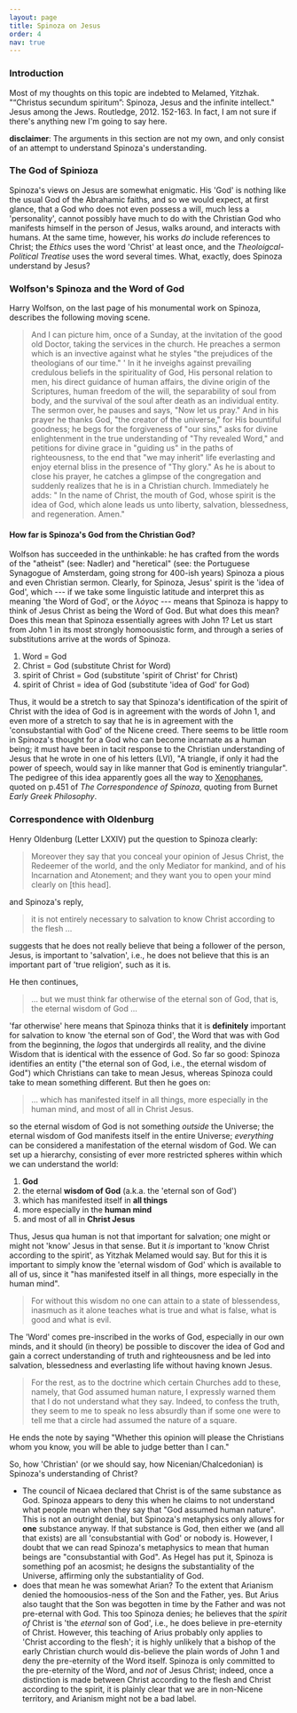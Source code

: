 ```yaml
---
layout: page
title: Spinoza on Jesus
order: 4
nav: true
---
```


### Introduction
Most of my thoughts on this topic are indebted to Melamed, Yitzhak. "“Christus secundum spiritum”: Spinoza, Jesus and the infinite intellect." Jesus among the Jews. Routledge, 2012. 152-163. In fact, I am not sure if there's anything new I'm going to say here. 

**disclaimer**: The arguments in this section are not my own, and only consist of an attempt to understand Spinoza's understanding. 

### The God of Spinioza
Spinoza's views on Jesus are somewhat enigmatic. His 'God' is nothing like the usual God of the Abrahamic faiths, and so we would expect, at first glance, that a God who does not even possess a will, much less a 'personality', cannot possibly have much to do with the Christian God who manifests himself in the person of Jesus, walks around, and interacts with humans. At the same time, however, his works _do_ include references to Christ; the _Ethics_ uses the word 'Christ' at least once, and the _Theoloigcal-Political Treatise_ uses the word several times. What, exactly, does Spinoza understand by Jesus?


### Wolfson's Spinoza and the Word of God
Harry Wolfson, on the last page of his monumental work on Spinoza, describes the following moving scene.

> And I can picture him, once of a Sunday, at the invitation of the good old Doctor, taking the services in the church. He preaches a sermon which is an invective against what he styles "the prejudices of the theologians of our time." ' In it he inveighs against prevailing credulous beliefs in the spirituality of God, His  personal relation to men, his direct guidance of human affairs, the divine origin of the Scriptures, human freedom of the will, the separability of soul from body, and the survival of the soul after death as an individual entity. The sermon over, he pauses and says, "Now let us pray." And in his prayer he thanks God, "the creator of the universe," for His bountiful goodness; he begs for the forgiveness of "our sins," asks for divine enlightenment in the true understanding of "Thy revealed Word," and petitions for divine grace in "guiding us" in the paths of righteousness, to the end that "we may inherit" life everlasting and enjoy eternal bliss in the presence of "Thy glory." As he is about to close his prayer, he catches a glimpse of the congregation and suddenly realizes that he is in a Christian church. Immediately he adds: " In the name of Christ, the mouth of God, whose spirit is the idea of God, which alone leads us unto liberty, salvation, blessedness, and regeneration. Amen."

#### How far is Spinoza's God from the Christian God?
Wolfson has succeeded in the unthinkable: he has crafted from the words of the "atheist" (see: Nadler) and "heretical" (see: the Portuguese Synagogue of Amsterdam, going strong for 400-ish years) Spinoza a pious and even Christian sermon. Clearly, for Spinoza, Jesus' spirit is the 'idea of God', which --- if we take some linguistic latitude and interpret this as meaning 'the Word of God', or the _λόγος_ --- means that Spinoza is happy to think of Jesus Christ as being the Word of God. But what does this mean? Does this mean that Spinoza essentially agrees with John 1? Let us start from John 1 in its most strongly homoousistic form, and through a series of substitutions arrive at the words of Spinoza.

1. Word = God
2. Christ = God (substitute Christ for Word)
3. spirit of Christ = God (substitute 'spirit of Christ' for Christ)
4. spirit of Christ = idea of God (substitute 'idea of God' for God)

Thus, it would be a stretch to say that Spinoza's identification of the spirit of Christ with the idea of God is in agreement with the words of John 1, and even more of a stretch to say that he is in agreement with the 'consubstantial with God' of the Nicene creed. There seems to be little room in Spinoza's thought for a God who can become incarnate as a human being; it must have been in tacit response to the Christian understanding of Jesus that he wrote in one of his letters (LVI), "A triangle, if only it had the power of speech, would say in like manner that God is eminently triangular". The pedigree of this idea apparently goes all the way to [Xenophanes](https://en.wikipedia.org/wiki/Xenophanes), quoted on p.451 of _The Correspondence of Spinoza_, quoting from Burnet _Early Greek Philosophy_.

### Correspondence with Oldenburg
Henry Oldenburg (Letter LXXIV) put the question to Spinoza clearly:
> Moreover they say that you conceal your opinion of Jesus Christ, the Redeemer of the world, and the only Mediator for mankind, and of his Incarnation and Atonement; and they want you to open your mind clearly on [this head].

and Spinoza's reply,
> it is not entirely necessary to salvation to know Christ according to the flesh ...

suggests that he does not really believe that being a follower of the person, Jesus, is important to 'salvation', i.e., he does not believe that this is an important part of 'true religion', such as it is.

He then continues,
> ... but we must think far otherwise of the eternal son of God, that is, the eternal wisdom of God ...

'far otherwise' here means that Spinoza thinks that it is **definitely** important for salvation to know 'the eternal son of God', the Word that was with God from the beginning, the _logos_ that undergirds all reality, and the divine Wisdom that is identical with the essence of God. So far so good: Spinoza identifies an entity ("the eternal son of God, i.e., the eternal wisdom of God") which Christians can take to mean Jesus, whereas Spinoza could take to mean something different. But then he goes on:
> ... which has manifested itself in all things, more especially in the human mind, and most of all in Christ Jesus.

so the eternal wisdom of God is not something _outside_ the Universe; the eternal wisdom of God manifests itself in the entire Universe; _everything_ can be considered a manifestation of the eternal wisdom of God. We can set up a hierarchy, consisting of ever more restricted spheres within which we can understand the world:

1. **God**
2. the eternal **wisdom of God** (a.k.a. the 'eternal son of God')
3. which has manifested itself in **all things**
4. more especially in the **human mind**
5. and most of all in **Christ Jesus**

Thus, Jesus qua human is not that important for salvation; one might or might not 'know' Jesus in that sense. But it _is_ important to 'know Christ according to the spirit', as Yitzhak Melamed would say. But for this it is important to simply know the 'eternal wisdom of God' which is available to all of us, since it "has manifested itself in all things, more especially in the human mind". 


> For without this wisdom no one can attain to a state of blessendess, inasmuch as it alone teaches what is true and what is false, what is good and what is evil.

The 'Word' comes pre-inscribed in the works of God, especially in our own minds, and it should (in theory) be possible to discover the idea of God and gain a correct understanding of truth and righteousness and be led into salvation, blessedness and everlasting life without having known Jesus.

> For the rest, as to the doctrine which certain Churches add to these, namely, that God assumed human nature, I expressly warned them that I do not understand what they say. Indeed, to confess the truth, they seem to me to speak no less absurdly than if some one were to tell me that a circle had assumed the nature of a square.

He ends the note by saying "Whether this opinion will please the Christians whom you know, you will be able to judge better than I can."

So, how 'Christian' (or we should say, how Nicenian/Chalcedonian) is Spinoza's understanding of Christ?
- The council of Nicaea declared that Christ is of the same substance as God. Spinoza appears to deny this when he claims to not understand what people mean when they say that "God assumed human nature". This is not an outright denial, but Spinoza's metaphysics only allows for **one** substance anyway. If that substance is God, then either we (and all that exists) are all 'consubstantial with God' or nobody is. However, I doubt that we can read Spinoza's metaphysics to mean that human beings are "consubstantial with God". As Hegel has put it, Spinoza is something pof an acosmist; he designs the substantiality of the Universe, affirming only the substantiality of God.
- does that mean he was somewhat Arian? To the extent that Arianism denied the homoousios-ness of the Son and the Father, yes. But Arius also taught that the Son was begotten in time by the Father and was not pre-eternal with God. This too Spinoza denies; he believes that the _spirit of_ Christ is 'the _eternal_ son of God', i.e., he does believe in pre-eternity of Christ. However, this teaching of Arius probably only applies to 'Christ according to the flesh'; it is highly unlikely that a bishop of the early Christian church would dis-believe the plain words of John 1 and deny the pre-eternity of the Word itself. Spinoza is only committed to the pre-eternity of the Word, and _not_ of Jesus Christ; indeed, once a distinction is made between Christ according  to the flesh and Christ according to the spirit, it is plainly clear that we are in non-Nicene territory, and Arianism might not be a bad label.


